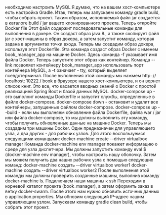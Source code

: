 необходимо настроить MySQL
Я думаю, что на вашем хост-компьютере есть настройка Gradle. Итак, теперь мы запускаем команду gradle build, чтобы собрать проект. Таким образом, исполняемый файл jar создается в каталоге build / jar вашего клонированного проекта.
Теперь откройте Docker file
Этот файл содержит последовательные команды для выполнения в докере. Он создаст образ java 8., а также скопирует файл jar с хост-машины в образ докера, а затем запустит команду, которая задана в аргументах точки входа. Теперь мы создадим образ докера, используя этот Dockerfile.
Эта команда создаст образ Docker с именем book_manager_app на машине Docker. Здесь команда -f указывает имя файла Docker. Теперь запустите этот образ как контейнер.
Команда --link позволяет контейнеру book_manager_app использовать порт контейнера MySQL, а -t означает - tty, который выделяет псевдотерминал.
После выполнения этой команды мы нажмем http: // localhost: 10222 / book в браузере нашего хост-компьютера, и он вернет список книг.
Это все, что касается вводных знаний о Docker с простой реализацией Spring Boot и базой данных MySQL.
docker-compose up - это выполнит команды Dockerfile и запустит службы, определенные в файле docker-compose.
docker-compose down - остановит и удалит все контейнеры, запущенные файлом docker-compose.
docker-compose up --build - если мы выполняем обновление файла Dockerfile, файла war / jar или файла docker-compose, то мы должны выполнить эту команду, чтобы получить обновленные данные на машине Docker.
Теперь мы создадим три машины Docker. Один предназначен для управляющего узла, а два других - для рабочих узлов. Для этого воспользуемся следующими командами:
docker-machine create --driver virtualbox manager
Команда docker-machine env manager покажет информацию о среде для узла диспетчера.
Мы должны запустить команду eval $ (docker-machine env manager), чтобы настроить нашу оболочку. Затем мы можем получить два наших рабочих узла с помощью следующих команд:
docker-machine создать --driver virtualbox worker1
docker-machine создать --driver virtualbox worker2
После выполнения этой команды мы должны проверить созданные машины, выполнив команду docker-machine ls.
Подключаем наши машины к ssh
Переходим в корневой каталог проекта (book_manager), а затем оформить заказ в ветку docker-swarm. После этого нам нужно обновить источник данных в application.properties. Мы обновим следующий IP-адрес нашим управляющим узлом.
Запускаем команду gradle clean build, чтобы собрать этот проект.
